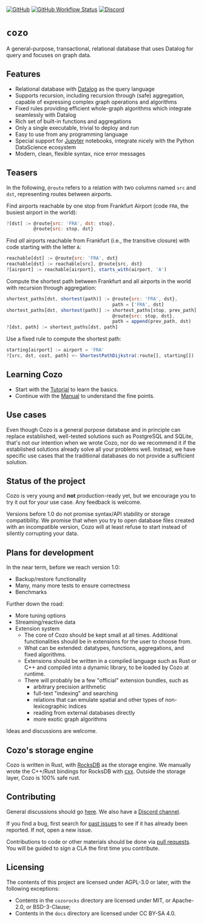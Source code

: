 [![GitHub](https://img.shields.io/github/license/cozodb/cozo)](https://github.com/cozodb/cozo/blob/main/LICENSE.txt)
[![GitHub Workflow Status](https://img.shields.io/github/workflow/status/cozodb/cozo/Build)](https://github.com/cozodb/cozo/actions/workflows/build.yml)
[![Discord](https://img.shields.io/discord/1034464550927478886)](https://discord.gg/GFpjQ9m866)

# `cozo`

A general-purpose, transactional, relational database
that uses Datalog for query and focuses on graph data.

## Features

* Relational database with [Datalog](https://en.wikipedia.org/wiki/Datalog) as the query language
* Supports recursion, including recursion through (safe) aggregation, capable of expressing complex graph operations and algorithms
* Fixed rules providing efficient whole-graph algorithms which integrate seamlessly with Datalog
* Rich set of built-in functions and aggregations
* Only a single executable, trivial to deploy and run
* Easy to use from any programming language
* Special support for [Jupyter](https://jupyter.org/) notebooks, integrate nicely with the Python DataScience ecosystem 
* Modern, clean, flexible syntax, nice error messages

## Teasers

In the following, `@route` refers to a relation with two columns named `src` and `dst`, 
representing routes between airports.

Find airports reachable by one stop from Frankfurt Airport (code `FRA`, the busiest airport in the world):

```js
?[dst] := @route{src: 'FRA', dst: stop}, 
          @route{src: stop, dst}
```

Find _all_ airports reachable from Frankfurt (i.e., the transitive closure) 
with code starting with the letter `A`:

```js
reachable[dst] := @route{src: 'FRA', dst}
reachable[dst] := reachable[src], @route{src, dst}
?[airport] := reachable[airport], starts_with(airport, 'A')
```

Compute the shortest path between Frankfurt and all airports in the world with recursion through aggregation:

```js
shortest_paths[dst, shortest(path)] := @route{src: 'FRA', dst},
                                       path = ['FRA', dst]
shortest_paths[dst, shortest(path)] := shortest_paths[stop, prev_path], 
                                       @route{src: stop, dst},
                                       path = append(prev_path, dst)
?[dst, path] := shortest_paths[dst, path]
```

Use a fixed rule to compute the shortest path:

```js
starting[airport] := airport = 'FRA'
?[src, dst, cost, path] <~ ShortestPathDijkstra(:route[], starting[])
```

## Learning Cozo

* Start with the [Tutorial](https://cozodb.github.io/current/tutorial.html) to learn the basics.
* Continue with the [Manual](https://cozodb.github.io/current/manual/) to understand the fine points.


## Use cases

Even though Cozo is a general purpose database and 
in principle can replace established, well-tested solutions such as PostgreSQL and SQLite,
that's not our intention when we wrote Cozo, 
nor do we recommend it if the established solutions already solve all your problems well.
Instead, we have specific use cases that the traditional databases do not provide
a sufficient solution.

## Status of the project

Cozo is very young and **not** production-ready yet, 
but we encourage you to try it out for your use case.
Any feedback is welcome.

Versions before 1.0 do not promise syntax/API stability or storage compatibility.
We promise that when you try to open database files created with an incompatible version,
Cozo will at least refuse to start instead of silently corrupting your data.

## Plans for development

In the near term, before we reach version 1.0:

* Backup/restore functionality
* Many, many more tests to ensure correctness
* Benchmarks

Further down the road:

* More tuning options
* Streaming/reactive data
* Extension system
  * The core of Cozo should be kept small at all times. Additional functionalities should be in extensions for the user to choose from. 
  * What can be extended: datatypes, functions, aggregations, and fixed algorithms.
  * Extensions should be written in a compiled language such as Rust or C++ and compiled into a dynamic library, to be loaded by Cozo at runtime.
  * There will probably be a few "official" extension bundles, such as
    * arbitrary precision arithmetic
    * full-text "indexing" and searching
    * relations that can emulate spatial and other types of non-lexicographic indices
    * reading from external databases directly
    * more exotic graph algorithms

Ideas and discussions are welcome.

## Cozo's storage engine

Cozo is written in Rust, with [RocksDB](http://rocksdb.org/) as the storage engine.
We manually wrote the C++/Rust bindings for RocksDB with [cxx](https://cxx.rs/). 
Outside the storage layer, Cozo is 100% safe rust.

## Contributing

General discussions should go [here](https://github.com/cozodb/cozo/discussions). 
We also have a [Discord channel](https://discord.gg/GFpjQ9m866).

If you find a bug, first search for [past issues](https://github.com/cozodb/cozo/issues) to see
if it has already been reported. If not, open a new issue.

Contributions to code or other materials should be done via [pull requests](https://github.com/cozodb/cozo/pulls).
You will be guided to sign a CLA the first time you contribute.

## Licensing

The contents of this project are licensed under AGPL-3.0 or later, with the following exceptions:

* Contents in the `cozorocks` directory are licensed under MIT, or Apache-2.0, or BSD-3-Clause;
* Contents in the `docs` directory are licensed under CC BY-SA 4.0.